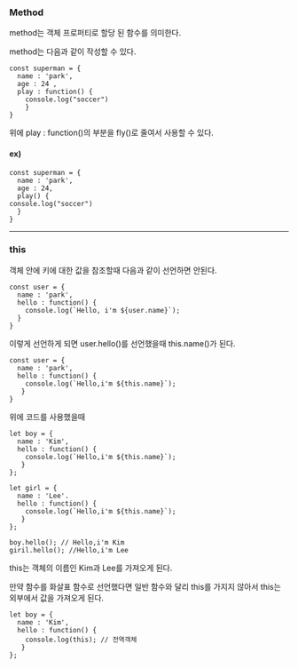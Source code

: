 ### Method

method는 객체 프로퍼티로 할당 된 함수를 의미한다.

method는 다음과 같이 작성할 수 있다.

```JS
const superman = {
  name : 'park',
  age : 24 ,
  play : function() {
    console.log("soccer")
    }
}
```

위에 play : function()의 부분을 fly()로 줄여서 사용할 수 있다.

#### ex)

```JS
const superman = {
  name : 'park',
  age : 24,
  play() {
console.log("soccer")
  }
}
```

------------------------------------------------------

### this

객체 안에 키에 대한 값을 참조할때 다음과 같이 선언하면 안된다.

```JS
const user = {
  name : 'park',
  hello : function() {
    console.log(`Hello, i'm ${user.name}`);
  }
}
```

이렇게 선언하게 되면 user.hello()를 선언했을때 this.name()가 된다.

```JS
const user = {
  name : 'park',
  hello : function() {
    console.log(`Hello,i'm ${this.name}`);
   }
}
```

위에 코드를 사용했을때 

```JS
let boy = {
  name : 'Kim',
  hello : function() {
    console.log(`Hello,i'm ${this.name}`);
   }
};

let girl = {
  name : 'Lee'.
  hello : function() {
    console.log(`Hello,i'm ${this.name}`);
   }
};

boy.hello(); // Hello,i'm Kim
giril.hello(); //Hello,i'm Lee
```

this는 객체의 이름인 Kim과 Lee를 가져오게 된다.

만약 함수를  화살표 함수로 선언했다면 일반 함수와 달리 this를 가지지 않아서 this는 외부에서 값을 가져오게 된다.

```JS
let boy = {
  name : 'Kim',
  hello : function() {
    console.log(this); // 전역객체
   }
};
```

